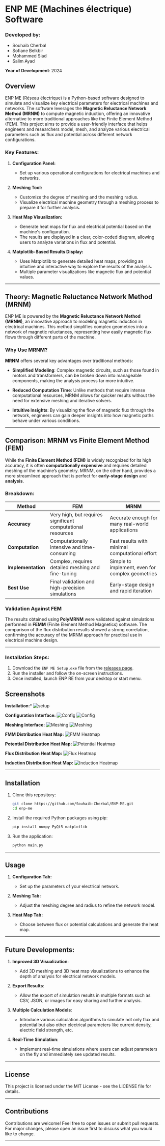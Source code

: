 

# ENP ME (Machines électrique) Software

### Developed by:
- Souhaib Cherbal
- Sofiane Belkbir
- Mohammed Siad
- Salim Ayad

**Year of Development**: 2024

## Overview

ENP ME (Réseau électrique) is a Python-based software designed to simulate and visualize key electrical parameters for electrical machines and networks. The software leverages the **Magnetic Reluctance Network Method (MRNM)** to compute magnetic induction, offering an innovative alternative to more traditional approaches like the Finite Element Method (FEM). This project aims to provide a user-friendly interface that helps engineers and researchers model, mesh, and analyze various electrical parameters such as flux and potential across different network configurations.

### Key Features:
1. **Configuration Panel:**
   - Set up various operational configurations for electrical machines and networks.
   
2. **Meshing Tool:**
   - Customize the degree of meshing and the meshing radius.
   - Visualize electrical machine geometry through a meshing process to prepare it for further analysis.

3. **Heat Map Visualization:**
   - Generate heat maps for flux and electrical potential based on the machine's configuration.
   - The results are displayed in a clear, color-coded diagram, allowing users to analyze variations in flux and potential.

4. **Matplotlib-Based Results Display:**
   - Uses Matplotlib to generate detailed heat maps, providing an intuitive and interactive way to explore the results of the analysis.
   - Multiple parameter visualizations like magnetic flux and potential values.

---

## Theory: Magnetic Reluctance Network Method (MRNM)

ENP ME is powered by the **Magnetic Reluctance Network Method (MRNM)**, an innovative approach to modeling magnetic induction in electrical machines. This method simplifies complex geometries into a network of magnetic reluctances, representing how easily magnetic flux flows through different parts of the machine.

### Why Use MRNM?

**MRNM** offers several key advantages over traditional methods:

- **Simplified Modeling**: Complex magnetic circuits, such as those found in motors and transformers, can be broken down into manageable components, making the analysis process far more intuitive.
  
- **Reduced Computation Time**: Unlike methods that require intense computational resources, MRNM allows for quicker results without the need for extensive meshing and iterative solvers.

- **Intuitive Insights**: By visualizing the flow of magnetic flux through the network, engineers can gain deeper insights into how magnetic paths behave under various conditions.

---

## Comparison: MRNM vs Finite Element Method (FEM)

While the **Finite Element Method (FEM)** is widely recognized for its high accuracy, it is often **computationally expensive** and requires detailed meshing of the machine’s geometry. MRNM, on the other hand, provides a more streamlined approach that is perfect for **early-stage design** and **analysis**. 

### Breakdown:

| Method      | FEM                                              | MRNM                                                 |
|-------------|--------------------------------------------------|------------------------------------------------------|
| **Accuracy** | Very high, but requires significant computational resources | Accurate enough for many real-world applications |
| **Computation** | Computationally intensive and time-consuming | Fast results with minimal computational effort |
| **Implementation** | Complex, requires detailed meshing and fine-tuning | Simple to implement, even for complex geometries |
| **Best Use** | Final validation and high-precision simulations | Early-stage design and rapid iteration |

### Validation Against FEM

The results obtained using **PolyMRNM** were validated against simulations performed in **FEMM** (Finite Element Method Magnetics) software. The comparison of the flux distribution results showed a strong correlation, confirming the accuracy of the MRNM approach for practical use in electrical machine design.

---
### Installation Steps:
1. Download the `ENP ME Setup.exe` file from the [releases page](https://drive.google.com/drive/folders/1vZUy9QCMTjIEPY_cZ-8xTIT0Q9Tl16DA?usp=sharing).
2. Run the installer and follow the on-screen instructions.
3. Once installed, launch ENP RE from your desktop or start menu.

## Screenshots
**Installation:***
![setup](./screenshots/setup.png)

**Configuration Interface:**
![Config](./screenshots/main.png)
![Config](./screenshots/main2.png)

**Meshing Interface:**
![Meshing](./screenshots/meshing1.png)
![Meshing](./screenshots/meshing2.png)

**FMM Distribution Heat Map:**
![FMM Heatmap](./screenshots/FMM.png)

**Potential Distribution Heat Map:**
![Potential Heatmap](./screenshots/potenstiel.png)

**Flux Distribution Heat Map:**
![Flux Heatmap](./screenshots/flux.png)

**Induction Distribution Heat Map:**
![Induction Heatmap](./screenshots/induction.png)

---

## Installation

1. Clone this repository:

   ```bash
   git clone https://github.com/Souhaib-Cherbal/ENP-ME.git
   cd enp-me
   ```

2. Install the required Python packages using pip:

   ```bash
   pip install numpy PyQt5 matplotlib
   ```

3. Run the application:

   ```bash
   python main.py
   ```

---

## Usage

1. **Configuration Tab:**
   - Set up the parameters of your electrical network.
   
2. **Meshing Tab:**
   - Adjust the meshing degree and radius to refine the network model.

3. **Heat Map Tab:**
   - Choose between flux or potential calculations and generate the heat map.

---

## Future Developments:

1. **Improved 3D Visualization**:
   - Add 3D meshing and 3D heat map visualizations to enhance the depth of analysis for electrical network models.
   
2. **Export Results**:
   - Allow the export of simulation results in multiple formats such as CSV, JSON, or images for easy sharing and further analysis.
   
3. **Multiple Calculation Models**:
   - Introduce various calculation algorithms to simulate not only flux and potential but also other electrical parameters like current density, electric field strength, etc.

4. **Real-Time Simulation**:
   - Implement real-time simulations where users can adjust parameters on the fly and immediately see updated results.

---

## License

This project is licensed under the MIT License - see the LICENSE file for details.

---

## Contributions

Contributions are welcome! Feel free to open issues or submit pull requests. For major changes, please open an issue first to discuss what you would like to change.

---
